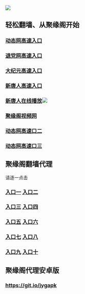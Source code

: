 
![](https://raw.githubusercontent.com/hao369/a/master/j.jpg)



## 轻松翻墙、从聚缘阁开始



###  [动态网高速入口](http://y22.yapiforum.net/2)

###  [退党网高速入口](http://y22.yapiforum.net/8)

###  [大纪元高速入口](http://y22.yapiforum.net/7)

###  [新唐人高速入口](http://y22.yapiforum.net/5)


###  [新唐人在线播放](https://gda6wd4boi.execute-api.us-east-2.amazonaws.com/t)![](https://raw.githubusercontent.com/hao369/a/master/benzoutuijian.gif)


###  [聚缘阁视频网](https://dca4hqir96.execute-api.ap-southeast-1.amazonaws.com/tv2)


###  [动态网高速口二](https://x.co/ddg)


###  [动态网高速口三](https://x.co/ddf)







## 聚缘阁翻墙代理 

请逐一点击

### **[入口一](https://s3.amazonaws.com/dtw/jyg.html)** **[入口二](https://s3.ap-northeast-2.amazonaws.com/haojyg/jyg.html)**

### **[入口三](https://s3-ap-southeast-1.amazonaws.com/jyg4/jyg.html)**  **[入口四](https://s3-ap-northeast-1.amazonaws.com/jyg9/jyg.html)**

### **[入口五](https://s3.ap-south-1.amazonaws.com/jyg5/jyg.html)**  **[入口六](https://s3-us-west-2.amazonaws.com/jyg7/jyg.html)**


###  **[入口七](https://s3-us-west-1.amazonaws.com/jyg6/jyg.html)**  **[入口八](https://s3-eu-west-1.amazonaws.com/jyg8/jyg.html)**


###  **[入口九](https://s3.eu-central-1.amazonaws.com/jyg3/jyg.html)**  **[入口十](https://s3-ap-southeast-2.amazonaws.com/jyg1/jyg.html)**

##  聚缘阁代理安卓版

### https://git.io/jygapk


